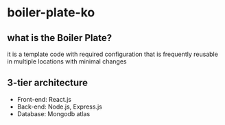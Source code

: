 # boiler-plate-ko

## what is the Boiler Plate?

it is a template code with required configuration that is frequently reusable in multiple locations with minimal changes

## 3-tier architecture

- Front-end: React.js
- Back-end: Node.js, Express.js
- Database: Mongodb atlas
